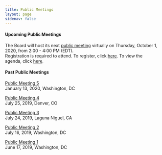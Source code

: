 ```yaml
---
title: Public Meetings
layout: page
sidenav: false
---
```


#### Upcoming Public Meetings 

The Board will host its next <a href="https://www.federalregister.gov/documents/2020/09/14/2020-20175/notice-of-public-meeting-progress-on-selling-the-high-value-assets-and-preparations-for-the-upcoming">public meeting</a> virtually on Thursday, October 1, 2020, from 2:00 - 4:00 PM (EDT). 
<br>Registration is required to attend. To register, click <a href="https://jllmeet.webex.com/jllmeet/onstage/g.php?MTID=e56b82ebae21118cbb2919c9853546c19">here</a>. To view the agenda, click [here]({{site.baseurl}}/assets/uploads/Agenda%20-%20PBRB%20Public%20Meeting%201_13_2020.docx).  


#### Past Public Meetings 
[Public Meeting 5]({{site.baseurl}}/assets/uploads/20191227%20High%20Value%20Assets%20Report%20as%20Required%20by%20FASTA.pdf)  
January 13, 2020, Washington, DC

[Public Meeting 4]({{site.baseurl}}/assets/uploads/Notes%20Denver%20Public%20meeting%20July%2025th%202019%20(1).pdf)  
July 25, 2019, Denver, CO

[Public Meeting 3]({{site.baseurl}}/assets/uploads/Public%20Meeting%20July%2024th%20Laguna%20Niguel%20Notes.pdf)  
July 24, 2019, Laguna Niguel, CA

[Public Meeting 2]({{site.baseurl}}/assets/uploads/PBRB%20Public%20Meeting%20July%2016%2C%20Agenda.pdf)  
July 16, 2019, Washington, DC

[Public Meeting 1]({{site.baseurl}}/assets/uploads/Public%20Meeting%20Transcript%20June%2017%202019%20(1).pdf)  
June 17, 2019, Washington, DC









